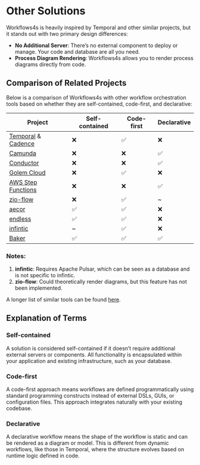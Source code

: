 # Other Solutions

Workflows4s is heavily inspired by Temporal and other similar projects, but it stands out with two primary design
differences:

- **No Additional Server**: There’s no external component to deploy or manage. Your code and database are all you need.
- **Process Diagram Rendering**: Workflows4s allows you to render process diagrams directly from code.

## Comparison of Related Projects

Below is a comparison of Workflows4s with other workflow orchestration tools based on whether they are self-contained,
code-first, and declarative:

| Project                                                                       | Self-contained | Code-first | Declarative |
|-------------------------------------------------------------------------------|----------------|------------|-------------|
| [Temporal](https://temporal.io/) & [Cadence](https://github.com/uber/cadence) | ❌              | ✅          | ❌           |
| [Camunda](https://camunda.com/)                                               | ❌              | ❌          | ✅           |
| [Conductor](https://github.com/Netflix/conductor)                             | ❌              | ❌          | ✅           |
| [Golem Cloud](https://www.golem.cloud/)                                       | ❌              | ✅          | ❌           |
| [AWS Step Functions](https://aws.amazon.com/step-functions/)                  | ❌              | ❌          | ✅           |
| [zio-flow](https://github.com/zio/zio-flow)                                   | ❌              | ✅          | ~           |
| [aecor](https://github.com/notxcain/aecor)                                    | ✅              | ✅          | ❌           |
| [endless](https://github.com/endless4s/endless)                               | ✅              | ✅          | ❌           |
| [infintic](https://infinitic.io)                                              | ~              | ✅          | ❌           |
| [Baker](https://ing-bank.github.io/baker/)                                    | ✅              | ✅          | ✅           |

### Notes:

1. **infintic**: Requires Apache Pulsar, which can be seen as a database and is not specific to infintic.
2. **zio-flow**: Could theoretically render diagrams, but this feature has not been implemented.

A longer list of similar tools can be found [here](https://meirwah.github.io/awesome-workflow-engines/).

## Explanation of Terms

### Self-contained

A solution is considered self-contained if it doesn’t require additional external servers or components. All
functionality is encapsulated within your application and existing infrastructure, such as your database.

### Code-first

A code-first approach means workflows are defined programmatically using standard programming constructs instead of
external DSLs, GUIs, or configuration files. This approach integrates naturally with your existing codebase.

### Declarative

A declarative workflow means the shape of the workflow is static and can be rendered as a diagram or model. This is
different from dynamic workflows, like those in Temporal, where the structure evolves based on runtime logic defined in
code.
